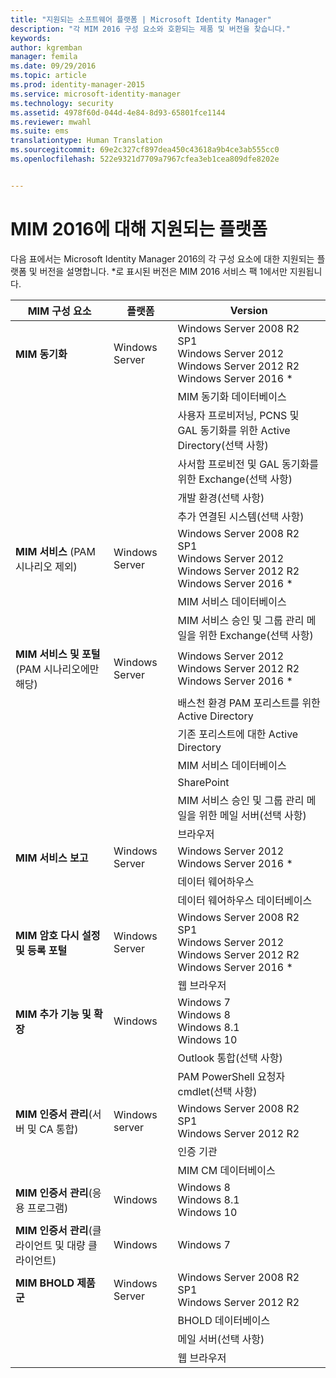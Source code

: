 ```yaml
---
title: "지원되는 소프트웨어 플랫폼 | Microsoft Identity Manager"
description: "각 MIM 2016 구성 요소와 호환되는 제품 및 버전을 찾습니다."
keywords: 
author: kgremban
manager: femila
ms.date: 09/29/2016
ms.topic: article
ms.prod: identity-manager-2015
ms.service: microsoft-identity-manager
ms.technology: security
ms.assetid: 4978f60d-044d-4e84-8d93-65801fce1144
ms.reviewer: mwahl
ms.suite: ems
translationtype: Human Translation
ms.sourcegitcommit: 69e2c327cf897dea450c43618a9b4ce3ab555cc0
ms.openlocfilehash: 522e9321d7709a7967cfea3eb1cea809dfe8202e


---
```


# MIM 2016에 대해 지원되는 플랫폼

다음 표에서는 Microsoft Identity Manager 2016의 각 구성 요소에 대한 지원되는 플랫폼 및 버전을 설명합니다. *로 표시된 버전은 MIM 2016 서비스 팩 1에서만 지원됩니다.


| **MIM 구성 요소** | **플랫폼** | **Version** |
|-------------------|--------------|-------------|
| **MIM 동기화** | Windows Server | Windows Server 2008 R2 SP1<br/>Windows Server 2012<br/>Windows Server 2012 R2<br/>Windows Server 2016 * |
|| | MIM 동기화 데이터베이스 | SQL Server 2008 R2 SP3<br/>SQL Server 2012 SP2<br/>SQL Server 2014 SP1 <br/> SQL Server 2016 * |
|| | 사용자 프로비저닝, PCNS 및 GAL 동기화를 위한 Active Directory(선택 사항)|Windows Server 2008 R2 SP1<br/>Windows Server 2012<br/>Windows Server 2012 R2 <br/> Windows Server 2016 * |
|| | 사서함 프로비전 및 GAL 동기화를 위한 Exchange(선택 사항)|Exchange Server 2007 SP3<br/>Exchange Server 2010 SP3<br/>Exchange Server 2013 SP1 |
|| | 개발 환경(선택 사항) | Visual Studio 2012<br/>Visual Studio 2013 |
|| | 추가 연결된 시스템(선택 사항) | Active Directory 도메인 서비스<br/>Active Directory<br/>Lightweight Directory Services<br/>SQL Server 2000 이상<br/>SharePoint Server 2013<br/> SharePoint Server 2016 * <br/> 기타 타사 제품 |
| **MIM 서비스** (PAM 시나리오 제외) | Windows Server | Windows Server 2008 R2 SP1<br/>Windows Server 2012<br/>Windows Server 2012 R2 <br/> Windows Server 2016 * |
|| | MIM 서비스 데이터베이스 | SQL Server 2008 R2 SP3<br/>SQL Server 2012 SP2<br/>SQL Server 2014 SP1 <br/> SQL Server 2016 * |
|| | MIM 서비스 승인 및 그룹 관리 메일을 위한 Exchange(선택 사항) | Exchange Server 2007 SP3(설치된 Exchange 관리 콘솔 포함)<br/>Exchange Server 2010 SP3<br/>Exchange Server 2013 SP1 <br/> Exchange Server 2016 * <br/> Exchange Online * |
| **MIM 서비스 및 포털** (PAM 시나리오에만 해당)| Windows Server | Windows Server 2012<br/>Windows Server 2012 R2 <br/> Windows Server 2016 * |
|| | 배스천 환경 PAM 포리스트를 위한 Active Directory | Windows Server 2012 R2 <br/> Windows Server 2016 * |
|| | 기존 포리스트에 대한 Active Directory | Windows Server 2008 <br/> Windows Server 2008 R2 * <br/> Windows Server 2012 * <br/> Windows Server 2012 R2 * <br/> Windows Server 2016 * |
|| | MIM 서비스 데이터베이스 | SQL Server 2008 R2 SP3<br/>SQL Server 2012 SP2<br/>SQL Server 2014 SP1 <br/> SQL Server 2016 * |
|| | SharePoint | SharePoint Foundation 2010<br/>SharePoint Foundation 2013 SP1 <br/> SharePoint 2016 * |
|| | MIM 서비스 승인 및 그룹 관리 메일을 위한 메일 서버(선택 사항) | Exchange Server 2007 SP3(설치된 Exchange 관리 콘솔 포함)<br/>Exchange Server 2010 SP3<br/>Exchange Server 2013 SP1 <br/> Exchange Server 2016 * <br/> Exchange Online * |
|| | 브라우저 | 모든 주요 브라우저 |
| **MIM 서비스 보고** | Windows Server | Windows Server 2012 <br/> Windows Server 2016 * |
|| | 데이터 웨어하우스 | System Center 2012 Service Manager SP1 |
|| | 데이터 웨어하우스 데이터베이스 | SQL Server 2008 R2 SP3<br/>SQL Server 2012 SP2 |
| **MIM 암호 다시 설정 및 등록 포털** | Windows Server | Windows Server 2008 R2 SP1<br/>Windows Server 2012<br/>Windows Server 2012 R2 <br/> Windows Server 2016 * |
|| | 웹 브라우저 | 모든 주요 브라우저 |
| **MIM 추가 기능 및 확장** | Windows | Windows 7<br/>Windows 8<br/>Windows 8.1<br/>Windows 10 |
|| | Outlook 통합(선택 사항) | Outlook 2007 SP2<br/>Outlook 2010<br/>Outlook 2013 <br/> Outlook 2016(Windows 10) * |
|| | PAM PowerShell 요청자 cmdlet(선택 사항) | Windows 8.1<br/>Windows 10 |
| **MIM 인증서 관리**(서버 및 CA 통합) | Windows server | Windows Server 2008 R2 SP1<br/>Windows Server 2012 R2 |
|| | 인증 기관 | Windows Server 2008 R2 SP1<br/>Windows Server 2012<br/>Windows Server 2012 R2 |
|| | MIM CM 데이터베이스 | SQL Server 2008 R2 SP3<br/>SQL Server 2012 SP2<br/>SQL Server 2014 SP1 |
| **MIM 인증서 관리**(응용 프로그램) | Windows | Windows 8<br/>Windows 8.1<br/>Windows 10 |
| **MIM 인증서 관리**(클라이언트 및 대량 클라이언트) | Windows | Windows 7 |
| **MIM BHOLD 제품군** | Windows Server | Windows Server 2008 R2 SP1<br/>Windows Server 2012 R2 |
|| | BHOLD 데이터베이스 | SQL Server 2008 R2 SP3<br/>SQL Server 2012 SP2 <br/> SQL Server 2014 * |
|| | 메일 서버(선택 사항) | Exchange Server 2007 SP3<br/>Exchange Server 2010 SP3<br/>Exchange Server 2013 SP1 |
|| | 웹 브라우저 | Internet Explorer 7, 8, 9, 10 또는 11(Silverlight 포함) |



<!--HONumber=Sep16_HO5-->


